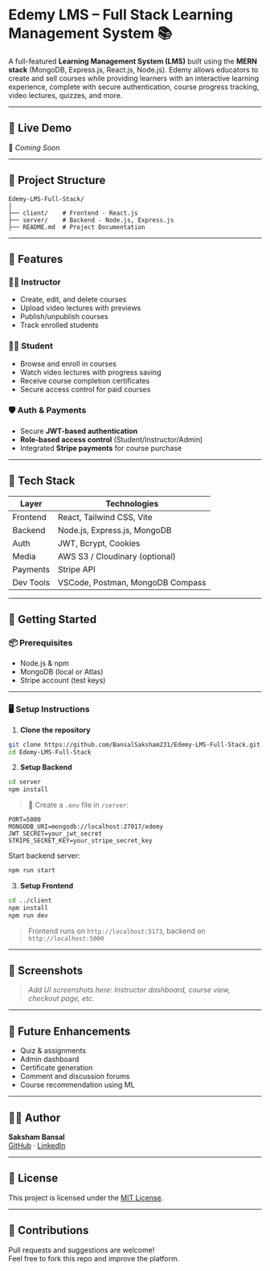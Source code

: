 
# Edemy LMS – Full Stack Learning Management System 📚

A full-featured **Learning Management System (LMS)** built using the **MERN stack** (MongoDB, Express.js, React.js, Node.js). Edemy allows educators to create and sell courses while providing learners with an interactive learning experience, complete with secure authentication, course progress tracking, video lectures, quizzes, and more.

---

## 🔗 Live Demo

🚀 _Coming Soon_

---

## 📁 Project Structure

```
Edemy-LMS-Full-Stack/
│
├── client/    # Frontend - React.js
├── server/    # Backend - Node.js, Express.js
├── README.md  # Project Documentation
```

---

## 🧩 Features

### 👨‍🏫 Instructor
- Create, edit, and delete courses
- Upload video lectures with previews
- Publish/unpublish courses
- Track enrolled students

### 🧑‍🎓 Student
- Browse and enroll in courses
- Watch video lectures with progress saving
- Receive course completion certificates
- Secure access control for paid courses

### 🛡️ Auth & Payments
- Secure **JWT-based authentication**
- **Role-based access control** (Student/Instructor/Admin)
- Integrated **Stripe payments** for course purchase

---

## 🧰 Tech Stack

| Layer     | Technologies                      |
|-----------|-----------------------------------|
| Frontend  | React, Tailwind CSS, Vite         |
| Backend   | Node.js, Express.js, MongoDB      |
| Auth      | JWT, Bcrypt, Cookies              |
| Media     | AWS S3 / Cloudinary (optional)    |
| Payments  | Stripe API                        |
| Dev Tools | VSCode, Postman, MongoDB Compass  |

---

## 🚀 Getting Started

### 📦 Prerequisites

- Node.js & npm
- MongoDB (local or Atlas)
- Stripe account (test keys)

---

### 🖥️ Setup Instructions

1. **Clone the repository**
```bash
git clone https://github.com/BansalSaksham231/Edemy-LMS-Full-Stack.git
cd Edemy-LMS-Full-Stack
```

2. **Setup Backend**

```bash
cd server
npm install
```

> 🔑 Create a `.env` file in `/server`:
```env
PORT=5000
MONGODB_URI=mongodb://localhost:27017/edemy
JWT_SECRET=your_jwt_secret
STRIPE_SECRET_KEY=your_stripe_secret_key
```

Start backend server:
```bash
npm run start
```

3. **Setup Frontend**

```bash
cd ../client
npm install
npm run dev
```

> Frontend runs on `http://localhost:5173`, backend on `http://localhost:5000`

---

## 📸 Screenshots

> _Add UI screenshots here: Instructor dashboard, course view, checkout page, etc._

---

## 🧪 Future Enhancements

- Quiz & assignments
- Admin dashboard
- Certificate generation
- Comment and discussion forums
- Course recommendation using ML

---

## 🧑‍💻 Author

**Saksham Bansal**  
[GitHub](https://github.com/BansalSaksham231) · [LinkedIn](https://linkedin.com/in/sakshambansal231)

---

## 📄 License

This project is licensed under the [MIT License](LICENSE).

---

## 🤝 Contributions

Pull requests and suggestions are welcome!  
Feel free to fork this repo and improve the platform.

